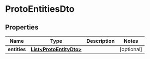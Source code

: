 

# ProtoEntitiesDto


## Properties

| Name | Type | Description | Notes |
|------------ | ------------- | ------------- | -------------|
|**entities** | [**List&lt;ProtoEntityDto&gt;**](ProtoEntityDto.md) |  |  [optional] |



